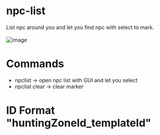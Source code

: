 # npc-list
List npc around you and let you find npc with select to mark.<br><br>
![image](https://user-images.githubusercontent.com/26898177/52550709-d1bf3d80-2e0b-11e9-86ca-ed277a074f63.png)
# Commands
- npclist -> open npc list with GUI and let you select
- npclist clear -> clear marker

# ID Format "huntingZoneId_templateId"
